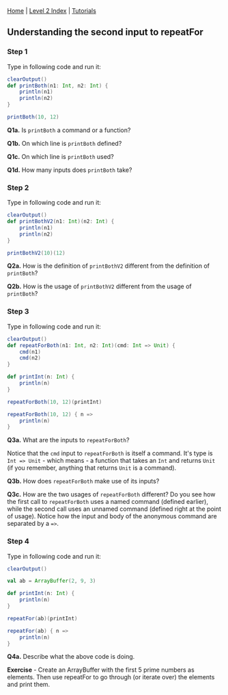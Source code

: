 <div class="nav">
  <a href="../../index.html">Home</a> | <a href="index.html">Level 2 Index</a> | <a href="../../tutorials-index.html">Tutorials</a>
</div>

## Understanding the second input to repeatFor

### Step 1

Type in following code and run it:

```scala
clearOutput()
def printBoth(n1: Int, n2: Int) {
    println(n1)
    println(n2)
}

printBoth(10, 12)
```

**Q1a.** Is `printBoth` a command or a function?

**Q1b.** On which line is `printBoth` defined?

**Q1c.** On which line is `printBoth` used?

**Q1d.** How many inputs does `printBoth` take?

### Step 2

Type in following code and run it:

```scala
clearOutput()
def printBothV2(n1: Int)(n2: Int) {
    println(n1)
    println(n2)
}

printBothV2(10)(12)
```

**Q2a.** How is the definition of `printBothV2` different from the definition of `printBoth`?

**Q2b.** How is the usage of `printBothV2` different from the usage of `printBoth`?

### Step 3

Type in following code and run it:

```scala
clearOutput()
def repeatForBoth(n1: Int, n2: Int)(cmd: Int => Unit) {
    cmd(n1)
    cmd(n2)
}

def printInt(n: Int) {
    println(n)
}

repeatForBoth(10, 12)(printInt)

repeatForBoth(10, 12) { n =>
    println(n)
}
```

**Q3a.** What are the inputs to `repeatForBoth`?

Notice that the `cmd` input to `repeatForBoth` is itself a command. It's type is `Int => Unit` - which means - a function that takes an `Int` and returns `Unit` (if you remember, anything that returns `Unit` is a command).

**Q3b.** How does `repeatForBoth` make use of its inputs?

**Q3c.** How are the two usages of `repeatForBoth` different? Do you see how the first call to `repeatForBoth` uses a named command (defined earlier), while the second call uses an unnamed command (defined right at the point of usage). Notice how the input and body of the anonymous command are separated by a `=>`.

### Step 4

Type in following code and run it:

```scala
clearOutput()

val ab = ArrayBuffer(2, 9, 3)

def printInt(n: Int) {
    println(n)
}

repeatFor(ab)(printInt)

repeatFor(ab) { n =>
    println(n)
}
```

**Q4a.** Describe what the above code is doing.

**Exercise** - Create an ArrayBuffer with the first 5 prime numbers as elements. Then use repeatFor to go through (or iterate over) the elements and print them. 